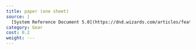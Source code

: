 ```yaml
---
title: paper (one sheet)
source: |
  [System Reference Document 5.0](https://dnd.wizards.com/articles/features/systems-reference-document-srd)
category: Gear
cost: 0.2
weight: ---
---
```

